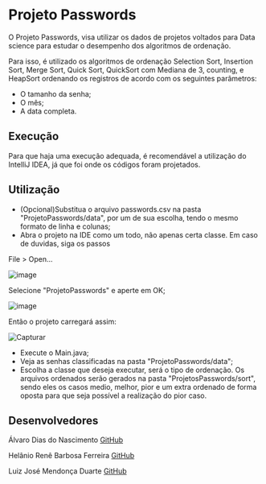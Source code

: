 # Projeto Passwords

O Projeto Passwords, visa utilizar os dados de projetos voltados para Data science para estudar o desempenho dos algoritmos de ordenação.

Para isso, é utilizado os algoritmos de ordenação Selection Sort, Insertion Sort, Merge Sort, Quick Sort, QuickSort com Mediana de 3, counting, e HeapSort 
ordenando os registros de acordo com os seguintes parâmetros:

- O tamanho da senha;
- O mês;
- A data completa.

## Execução

Para que haja uma execução adequada, é recomendável a utilização do IntelliJ IDEA, já que foi onde os códigos foram projetados.

## Utilização

- (Opcional)Substitua o arquivo passwords.csv na pasta "ProjetoPasswords/data", por um de sua escolha, tendo o mesmo formato de linha e colunas;
- Abra o projeto na IDE como um todo, não apenas certa classe. Em caso de duvidas, siga os passos 

File > Open...

![image](https://user-images.githubusercontent.com/81391610/235383367-74215169-8df2-428d-9574-a9aa0c628ad4.png)

Selecione "ProjetoPasswords" e aperte em OK;

![image](https://user-images.githubusercontent.com/81391610/235383449-fccd4507-42ac-4c60-952d-07260d666030.png)

Então o projeto carregará assim:

![Capturar](https://user-images.githubusercontent.com/81391610/235383048-9f98fd42-7a8a-422d-9047-1efd9531b722.PNG)

- Execute o Main.java;
- Veja as senhas classificadas na pasta "ProjetoPasswords/data";
- Escolha a classe que deseja executar, será o tipo de ordenação. Os arquivos ordenados serão gerados na pasta "ProjetosPasswords/sort", sendo eles os casos medio, melhor, pior e um extra ordenado de forma oposta para que seja possível a realização do pior caso.

## Desenvolvedores
Álvaro Dias do Nascimento [GitHub](https://github.com/Elvaro-KSKSKS)

Helânio Renê Barbosa Ferreira [GitHub](https://github.com/helaniobf)

Luiz José Mendonça Duarte [GitHub](https://github.com/LuizJDuarte)
